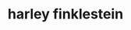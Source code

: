 ---
title: "harley finklestein"
id: tag.id
permalink: "/tags/harley%20finklestein"
videos: [1999]
---